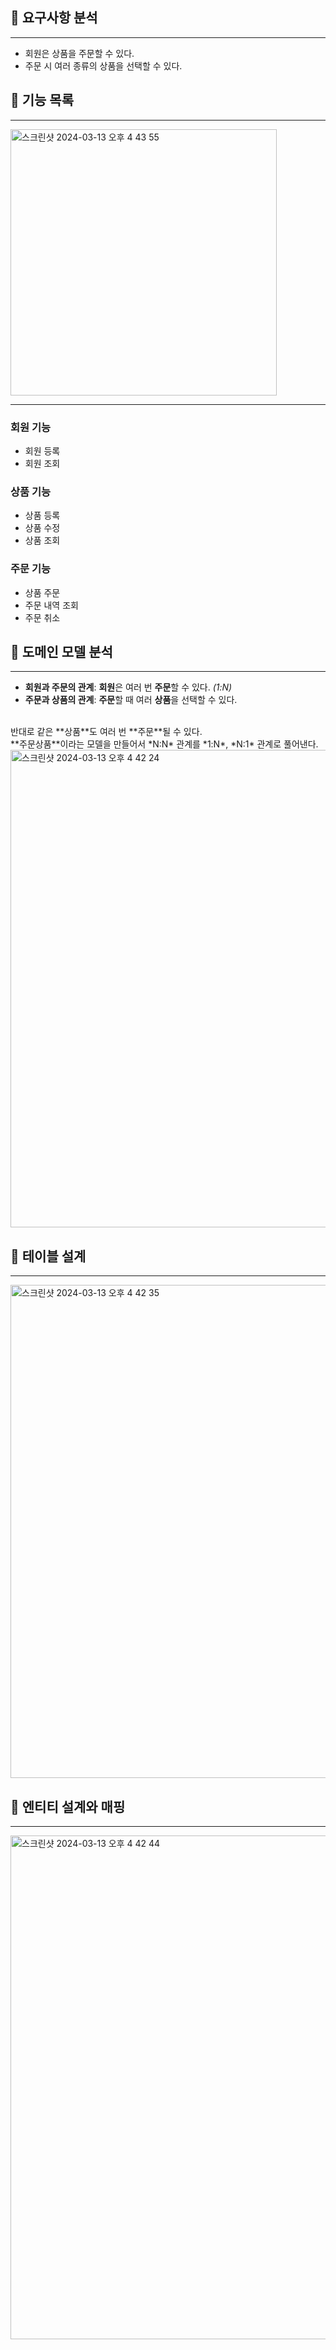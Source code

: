 ## 💬 요구사항 분석

---
- 회원은 상품을 주문할 수 있다.
- 주문 시 여러 종류의 상품을 선택할 수 있다.

## 📑 기능 목록

---
<img width="426" alt="스크린샷 2024-03-13 오후 4 43 55" src="https://github.com/solmoonkang/spring-jpa/assets/109902582/54fe56de-76f4-4393-9caf-2420389a5c2e">

---
### 회원 기능
- 회원 등록
- 회원 조회

### 상품 기능
- 상품 등록
- 상품 수정
- 상품 조회

### 주문 기능
- 상품 주문
- 주문 내역 조회
- 주문 취소

## 🔎 도메인 모델 분석

---
- **회원과 주문의 관계**: **회원**은 여러 번 **주문**할 수 있다. *(1:N)*
- **주문과 상품의 관계**: **주문**할 때 여러 **상품**을 선택할 수 있다.
<br>
반대로 같은 **상품**도 여러 번 **주문**될 수 있다.
<br>
**주문상품**이라는 모델을 만들어서 *N:N* 관계를 *1:N*, *N:1* 관계로 풀어낸다.

<img width="764" alt="스크린샷 2024-03-13 오후 4 42 24" src="https://github.com/solmoonkang/spring-jpa/assets/109902582/58822f57-beb5-4d14-94e3-b253c8f5c222">

## 📠 테이블 설계

---
<img width="789" alt="스크린샷 2024-03-13 오후 4 42 35" src="https://github.com/solmoonkang/spring-jpa/assets/109902582/7660a9b8-44d0-4b5b-8e81-a4d4e87e0f53">

## 🔬 엔티티 설계와 매핑

---
<img width="806" alt="스크린샷 2024-03-13 오후 4 42 44" src="https://github.com/solmoonkang/spring-jpa/assets/109902582/d14afad3-3e21-4953-a04e-59bf993e1011">